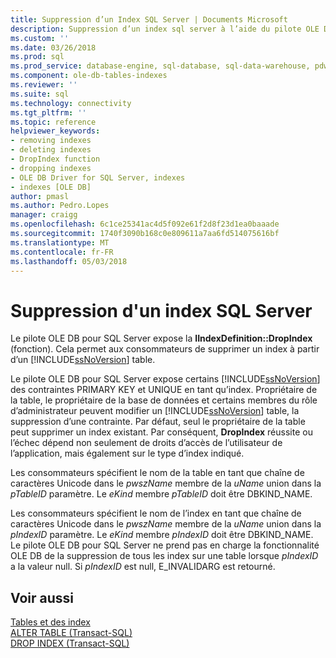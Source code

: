 ```yaml
---
title: Suppression d’un Index SQL Server | Documents Microsoft
description: Suppression d’un index sql server à l’aide du pilote OLE DB pour SQL Server
ms.custom: ''
ms.date: 03/26/2018
ms.prod: sql
ms.prod_service: database-engine, sql-database, sql-data-warehouse, pdw
ms.component: ole-db-tables-indexes
ms.reviewer: ''
ms.suite: sql
ms.technology: connectivity
ms.tgt_pltfrm: ''
ms.topic: reference
helpviewer_keywords:
- removing indexes
- deleting indexes
- DropIndex function
- dropping indexes
- OLE DB Driver for SQL Server, indexes
- indexes [OLE DB]
author: pmasl
ms.author: Pedro.Lopes
manager: craigg
ms.openlocfilehash: 6c1ce25341ac4d5f092e61f2d8f23d1ea0baaade
ms.sourcegitcommit: 1740f3090b168c0e809611a7aa6fd514075616bf
ms.translationtype: MT
ms.contentlocale: fr-FR
ms.lasthandoff: 05/03/2018
---
```

# <a name="dropping-a-sql-server-index"></a>Suppression d'un index SQL Server

  Le pilote OLE DB pour SQL Server expose la **IIndexDefinition::DropIndex** (fonction). Cela permet aux consommateurs de supprimer un index à partir d’un [!INCLUDE[ssNoVersion](../../../includes/ssnoversion-md.md)] table.  
  
 Le pilote OLE DB pour SQL Server expose certains [!INCLUDE[ssNoVersion](../../../includes/ssnoversion-md.md)] des contraintes PRIMARY KEY et UNIQUE en tant qu’index. Propriétaire de la table, le propriétaire de la base de données et certains membres du rôle d’administrateur peuvent modifier un [!INCLUDE[ssNoVersion](../../../includes/ssnoversion-md.md)] table, la suppression d’une contrainte. Par défaut, seul le propriétaire de la table peut supprimer un index existant. Par conséquent, **DropIndex** réussite ou l’échec dépend non seulement de droits d’accès de l’utilisateur de l’application, mais également sur le type d’index indiqué.  
  
 Les consommateurs spécifient le nom de la table en tant que chaîne de caractères Unicode dans le *pwszName* membre de la *uName* union dans la *pTableID* paramètre. Le *eKind* membre *pTableID* doit être DBKIND_NAME.  
  
 Les consommateurs spécifient le nom de l’index en tant que chaîne de caractères Unicode dans le *pwszName* membre de la *uName* union dans la *pIndexID* paramètre. Le *eKind* membre *pIndexID* doit être DBKIND_NAME. Le pilote OLE DB pour SQL Server ne prend pas en charge la fonctionnalité OLE DB de la suppression de tous les index sur une table lorsque *pIndexID* a la valeur null. Si *pIndexID* est null, E_INVALIDARG est retourné.  
  
## <a name="see-also"></a>Voir aussi  
 [Tables et des index](../../oledb/ole-db-tables-indexes/tables-and-indexes.md)   
 [ALTER TABLE &#40;Transact-SQL&#41;](../../../t-sql/statements/alter-table-transact-sql.md)   
 [DROP INDEX &#40;Transact-SQL&#41;](../../../t-sql/statements/drop-index-transact-sql.md)  
  
  
